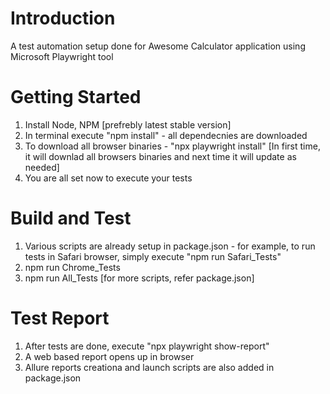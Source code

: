 # Introduction 
A test automation setup done for Awesome Calculator application using Microsoft Playwright tool 

# Getting Started
1. Install Node, NPM [prefrebly latest stable version]
2. In terminal execute "npm install" - all dependecnies are downloaded
3. To download all browser binaries - "npx playwright install" [In first time, it will downlad all browsers binaries and next time it will update as needed]
4. You are all set now to execute your tests 

# Build and Test
1. Various scripts are already setup in package.json - for example, to run tests in Safari browser, simply execute "npm run Safari_Tests"
2. npm run Chrome_Tests
3. npm run All_Tests [for more scripts, refer package.json]

# Test Report
1. After tests are done, execute "npx playwright show-report"
2. A web based report opens up in browser
3. Allure reports creationa and launch scripts are also added in package.json